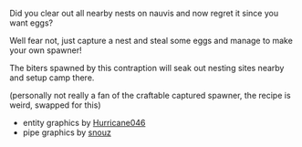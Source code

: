 Did you clear out all nearby nests on nauvis and now regret it since you want eggs?

Well fear not, just capture a nest and steal some eggs and manage to make your own spawner!

The biters spawned by this contraption will seak out nesting sites nearby and setup camp there.

(personally not really a fan of the craftable captured spawner, the recipe is weird, swapped for this)

- entity graphics by [Hurricane046](https://mods.factorio.com/user/Hurricane046)
- pipe graphics by [snouz](https://mods.factorio.com/user/snouz)
